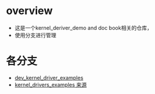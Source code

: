 # overview

- 这是一个kernel_deriver_demo and doc book相关的仓库， 
- 使用分支进行管理


# 各分支

- [dev_kernel_driver_examples](https://github.com/gxx9203/kernel_driver_demo_doc/tree/dev_kernel_driver_example)
- [kernel_drivers_examples 来源](54shady/kernel_drivers_examples)
